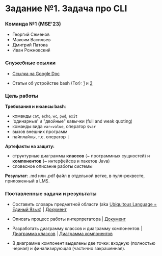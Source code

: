 # Задание №1. Задача про CLI

### Команда №1 (MSE'23)
- Георгий Семенов
- Максим Васильев
- Дмитрий Патока
- Иван Рожновский

### Служебные ссылки

- [Ссылка на Google Doc](https://docs.google.com/document/d/1JMq1cHLp4tgWHyhUFXQKZcCKc6sGk20dQIULrpU85RU/edit)

- Статьи об устройстве bash (Tor): [1](https://medium.com/geekculture/an-overview-of-the-working-of-the-bash-shell-f063e7f09945) и [2](https://medium.com/@hichamelmefeddel/building-a-shell-commands-interpreter-similar-to-bash-from-scratch-with-c-part-1-theory-64fdc141617d)

### Цель работы

**Требования и нюансы bash**:
- команды `cat`, `echo`, `wc`, `pwd`, `exit`
- 'одинарные' и "двойные" кавычки (full and weak quoting)
- команды вида `var=value`, оператор `$var`
- вызов внешних программ
- пайплайны, т.е. оператор `|`

**Артефакты на защиту:**
- структурные диаграммы **классов** (~ программных сущностей) и **компонентов** (~ интерфейсов и пакетов Java)
- словесное описание работы системы

**Результат**: .md или .pdf файл в отдельной ветке, в пулл-реквесте, приложенный в LMS.

### Поставленные задачи и результаты

- Составить словарь предметной области (aka [Ubiquitous Language = Единый Язык](https://habr.com/ru/articles/232881/)) | [Документ](language.md)

- Описать процесс работы интерпретатора | [Документ](system-description.md)

- Разработать диаграмму классов и диаграмму компонентов | [Диаграмма классов](class.png) | [Диаграмма компонентов](component.png)

- В диаграмме компонент выделены две точки: входную (полностью черная) и финализирующая (частично закрашенная).
